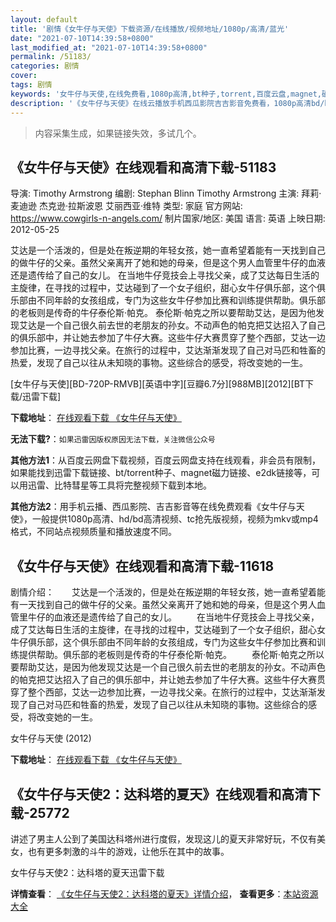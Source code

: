 ```yaml
---
layout: default
title: '剧情《女牛仔与天使》下载资源/在线播放/视频地址/1080p/高清/蓝光'
date: "2021-07-10T14:39:58+0800"
last_modified_at: "2021-07-10T14:39:58+0800"
permalink: /51183/
categories: 剧情
cover:
tags: 剧情
keywords: '女牛仔与天使,在线免费看,1080p高清,bt种子,torrent,百度云盘,magnet,磁力链,迅雷下载资源'
description: '《女牛仔与天使》在线云播放手机西瓜影院吉吉影音免费看，1080p高清bd/hd未删减完整版和tc抢先枪版，mkv/mp4格式，附带bt/torrent种子、magnet/磁力链、百度云盘、网盘资源迅雷下载链接'
---
```


>内容采集生成，如果链接失效，多试几个。


## 《女牛仔与天使》在线观看和高清下载-51183

导演: Timothy Armstrong 编剧: Stephan Blinn Timothy Armstrong 主演: 拜莉·麦迪逊 杰克逊·拉斯波恩 艾丽西亚·维特 类型: 家庭 官方网站: https://www.cowgirls-n-angels.com/ 制片国家/地区: 美国 语言: 英语 上映日期: 2012-05-25

艾达是一个活泼的，但是处在叛逆期的年轻女孩，她一直希望着能有一天找到自己的做牛仔的父亲。虽然父亲离开了她和她的母亲，但是这个男人血管里牛仔的血液还是遗传给了自己的女儿。 在当地牛仔竞技会上寻找父亲，成了艾达每日生活的主旋律，在寻找的过程中，艾达碰到了一个女子组织，甜心女牛仔俱乐部，这个俱乐部由不同年龄的女孩组成，专门为这些女牛仔参加比赛和训练提供帮助。俱乐部的老板则是传奇的牛仔泰伦斯·帕克。 泰伦斯·帕克之所以要帮助艾达，是因为他发现艾达是一个自己很久前去世的老朋友的孙女。不动声色的帕克把艾达招入了自己的俱乐部中，并让她去参加了牛仔大赛。这些牛仔大赛贯穿了整个西部，艾达一边参加比赛，一边寻找父亲。在旅行的过程中，艾达渐渐发现了自己对马匹和牲畜的热爱，发现了自己以往从未知晓的事物。这些综合的感受，将改变她的一生。


[女牛仔与天使][BD-720P-RMVB][英语中字][豆瓣6.7分][988MB][2012][BT下载/迅雷下载]

**下载地址**： [在线观看下载 《女牛仔与天使》](https://www.btdx8.com/torrent/cowgirlsn_angels_2012.html) 


**无法下载?**：`如果迅雷因版权原因无法下载，关注微信公众号 `

**其他方法1**：从百度云网盘下载视频，百度云网盘支持在线观看，非会员有限制，如果能找到迅雷下载链接、bt/torrent种子、magnet磁力链接、e2dk链接等，可以用迅雷、比特彗星等工具将完整视频下载到本地。

**其他方法2**：用手机云播、西瓜影院、吉吉影音等在线免费观看《女牛仔与天使》，一般提供1080p高清、hd/bd高清视频、tc抢先版视频，视频为mkv或mp4格式，不同站点视频质量和播放速度不同。


## 《女牛仔与天使》在线观看和高清下载-11618

剧情介绍：　　艾达是一个活泼的，但是处在叛逆期的年轻女孩，她一直希望着能有一天找到自己的做牛仔的父亲。虽然父亲离开了她和她的母亲，但是这个男人血管里牛仔的血液还是遗传给了自己的女儿。 　　在当地牛仔竞技会上寻找父亲，成了艾达每日生活的主旋律，在寻找的过程中，艾达碰到了一个女子组织，甜心女牛仔俱乐部，这个俱乐部由不同年龄的女孩组成，专门为这些女牛仔参加比赛和训练提供帮助。俱乐部的老板则是传奇的牛仔泰伦斯·帕克。 　　泰伦斯·帕克之所以要帮助艾达，是因为他发现艾达是一个自己很久前去世的老朋友的孙女。不动声色的帕克把艾达招入了自己的俱乐部中，并让她去参加了牛仔大赛。这些牛仔大赛贯穿了整个西部，艾达一边参加比赛，一边寻找父亲。在旅行的过程中，艾达渐渐发现了自己对马匹和牲畜的热爱，发现了自己以往从未知晓的事物。这些综合的感受，将改变她的一生。


女牛仔与天使 (2012)

**下载地址**： [在线观看下载 《女牛仔与天使》](https://www.btbtdy.me/btdy/dy7584.html) 


## 《女牛仔与天使2：达科塔的夏天》在线观看和高清下载-25772

讲述了男主人公到了美国达科塔州进行度假，发现这儿的夏天非常好玩，不仅有美女，也有更多刺激的斗牛的游戏，让他乐在其中的故事。


女牛仔与天使2：达科塔的夏天迅雷下载

**详情查看**： [《女牛仔与天使2：达科塔的夏天》详情介绍](/movie/25772/)， **查看更多**：[本站资源大全](/movie/t/all/)

